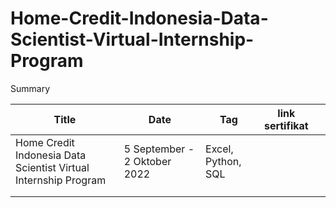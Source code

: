 # Home-Credit-Indonesia-Data-Scientist-Virtual-Internship-Program
Summary

| Title                                                           | Date                         | Tag                | link sertifikat |   |
|-----------------------------------------------------------------|------------------------------|--------------------|-----------------|---|
| Home Credit Indonesia Data Scientist Virtual Internship Program | 5 September - 2 Oktober 2022 | Excel, Python, SQL |                 |   |
|                                                                 |                              |                    |                 |   |
|                                                                 |                              |                    |                 |   |
